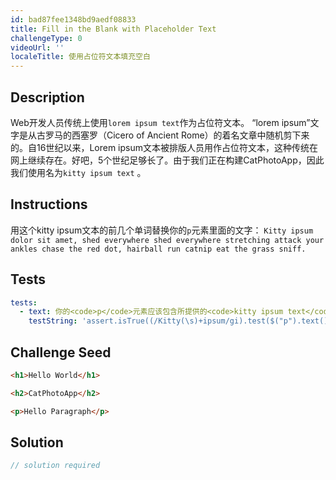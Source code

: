 ```yaml
---
id: bad87fee1348bd9aedf08833
title: Fill in the Blank with Placeholder Text
challengeType: 0
videoUrl: ''
localeTitle: 使用占位符文本填充空白
---
```


## Description
<section id="description"> Web开发人员传统上使用<code>lorem ipsum text</code>作为占位符文本。 “lorem ipsum”文字是从古罗马的西塞罗（Cicero of Ancient Rome）的着名文章中随机剪下来的。自16世纪以来，Lorem ipsum文本被排版人员用作占位符文本，这种传统在网上继续存在。好吧，5个世纪足够长了。由于我们正在构建CatPhotoApp，因此我们使用名为<code>kitty ipsum text</code> 。 </section>

## Instructions
<section id="instructions">用这个kitty ipsum文本的前几个单词替换你的<code>p</code>元素里面的文字： <code>Kitty ipsum dolor sit amet, shed everywhere shed everywhere stretching attack your ankles chase the red dot, hairball run catnip eat the grass sniff.</code> </section>

## Tests
<section id='tests'>

```yml
tests:
  - text: 你的<code>p</code>元素应该包含所提供的<code>kitty ipsum text</code>的前几个单词。
    testString: 'assert.isTrue((/Kitty(\s)+ipsum/gi).test($("p").text()), "Your <code>p</code> element should contain the first few words of the provided <code>kitty ipsum text</code>.");'

```

</section>

## Challenge Seed
<section id='challengeSeed'>

<div id='html-seed'>

```html
<h1>Hello World</h1>

<h2>CatPhotoApp</h2>

<p>Hello Paragraph</p>

```

</div>



</section>

## Solution
<section id='solution'>

```js
// solution required
```
</section>
